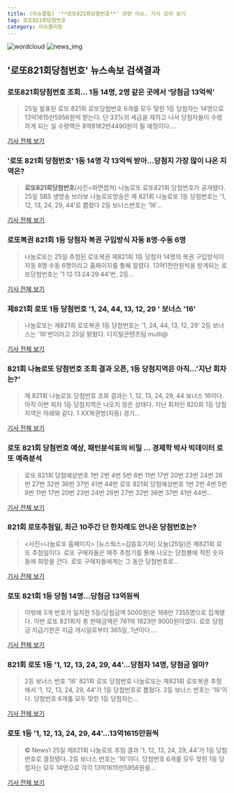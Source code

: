 ```yaml
---
title: (이슈클립) '**로또821회당첨번호**' 관련 이슈, 기사 모아 보기
tag: 로또821회당첨번호
category: 이슈클리핑
---
```

![wordcloud](https://s3.ap-northeast-2.amazonaws.com/lyrics101-wordcloud/2018-08-26-1535209528.png)
![news_img](https://user-images.githubusercontent.com/42597476/44507050-1206f400-a6e4-11e8-8d98-7ffbfebb353f.png)
## **'**로또821회당첨번호**'** 뉴스속보 검색결과
### **로또821회당첨번호** 조회… 1등 14명, 2명 같은 곳에서 ‘당첨금 13억씩’

>25일 발표된 로또 821회 로또당첨번호 6개를 모두 맞힌 1등 당첨자는 14명으로 13억1615만5956원씩 받는다. 단 33%의 세금을 제하고 나서 당첨자들이 수령하게 되는 실 수령액은 8억8182만4490원이 될 예정이다....

<a href="http://www.kookje.co.kr/news2011/asp/newsbody.asp?code=0200&key=20180826.99099011693" target="_blank">기사 전체 보기</a>

### '로또 821회 당첨번호' 1등 14명 각 13억씩 받아…당첨지 가장 많이 나온 지역은?

>**로또821회당첨번호**(사진=화면캡쳐) 나눔로또 로또821회 당첨번호가 공개됐다. 25일 SBS 생방송 브라보 나눔로또방송은 제 821회 나눔로또 1등 당첨번호는 '1, 12, 13, 24, 29, 44'로 뽑혔다 2등 보너스번호는 ‘16’...

<a href="http://news.hankyung.com/article/201808256859I" target="_blank">기사 전체 보기</a>

### 로또복권 821회 1등 당첨자 복권 구입방식 자동 8명·수동 6명

>나눔로또는 25일 추첨된 로또복권 제821회 1등 당첨자 14명의 복권 구입방식이 자동 8명·수동 6명이라고 홈페이지를 통해 알렸다. 13억1천만원씩을 받게되는 로또당첨번호는 '1·12·13·24·29·44'번, 2등...

<a href="http://news.imaeil.com/Economy/2018082521413670959" target="_blank">기사 전체 보기</a>

### 제821회 로또 1등 당첨번호 '1, 24, 44, 13, 12, 29 ' 보너스 '16'

>나눔로또는 제821회 로또복권 1등 당첨번호는 '1, 24, 44, 13, 12, 29' 2등 보너스는 '16'번이라고 25일 밝혔다. 디지털콘텐츠팀 multi@  

<a href="http://news20.busan.com/controller/newsController.jsp?newsId=20180825000079" target="_blank">기사 전체 보기</a>

### 821회 나눔로또 당첨번호 조회 결과 오픈, 1등 당첨지역은 아직…'지난 회차는?'

>제 821회 나눔로또 당첨번호 조회 결과는 1, 12, 13, 24, 29, 44 보너스 16이다.   아직 이번 회차 1등 당첨지역은 나오지 않은 상태다.   지난 회차인 820회 1등 당첨지역은 아래와 같다.   1    XX복권방(자동)    경기...

<a href="http://www.topstarnews.net/news/articleView.html?idxno=470812" target="_blank">기사 전체 보기</a>

### 로또 821회 당첨번호 예상, 패턴분석표의 비밀 … 경제학 박사 빅데이터 로또 예측분석

>로또 821회 당첨예상번호 1번 2번 4번 5번 8번 11번 17번 20번 23번 24번 26번 27번 32번 36번 37번 41번 44번 로또 821회 당첨예상번호 1번 2번 4번 5번 8번 11번 17번 20번 23번 24번 26번 27번 32번 36번 37번 41번 44번...

<a href="http://www.g-enews.com/ko-kr/news/article/news_all/2018082515522341044a01bf698f_1/article.html" target="_blank">기사 전체 보기</a>

### 821회 로또추첨일, 최근 10주간 단 한차례도 안나온 당첨번호는?

><사진=나눔로또 홈페이지> [뉴스웍스=김동호기자] 오늘(25일)은 제821회 로또 추첨일이다. 로또 구매자들은 매주 추첨기를 통해 나오는 당첨볼에 적힌 숫자들에 희망을 건다. 로또 구매자들에게는 그 동안 당첨번호로...

<a href="http://www.newsworks.co.kr/news/articleView.html?idxno=210219" target="_blank">기사 전체 보기</a>

### 로또 821회 1등 당첨 14명…당첨금 13억원씩

>이밖에 3개 번호가 일치한 5등(당첨금액 5000원)은 168만 7355명으로 집계됐다. 이번 로또 821회차 총 판매금액은 761억 1823만 9000원이었다. 로또 당첨금 지급기한은 지급 개시일로부터 365일, 1년이다....

<a href="http://www.cctoday.co.kr/?mod=news&act=articleView&idxno=1157900" target="_blank">기사 전체 보기</a>

### 821회 로또 1등 '1, 12, 13, 24, 29, 44'…당첨자 14명, 당첨금 얼마?

>2등 보너스 번호 '16' 821회 로또 당첨번호 나눔로또는 제821회 로또복권 추첨에서 '1, 12, 13, 24, 29, 44'가 1등 당첨번호로 뽑혔다. 2등 보너스 번호는 '16'이다. 당첨번호 6개를 모두 맞힌 1등 당첨자는...

<a href="http://news.hankyung.com/article/2018082567927" target="_blank">기사 전체 보기</a>

### 로또 1등 '1, 12, 13, 24, 29, 44'…13억1615만원씩

>© News1 25일 제821회 나눔로또 추첨 결과 '1, 12, 13, 24, 29, 44'가 1등 당첨번호로 결정됐다. 2등 보너스 번호는 '16'이다. 당첨번호 6개를 모두 맞힌 1등 당첨자는 모두 14명으로 각각 13억1615만5956원을...

<a href="http://news1.kr/articles/?3408268" target="_blank">기사 전체 보기</a>



